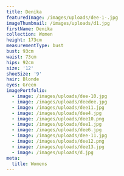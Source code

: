 ```yaml
---
title: Denika
featuredImage: /images/uploads/dee-1-.jpg
imageThumbnail: /images/uploads/d1.jpg
firstName: Denika
collection: Women
height: 173cm
measurementType: bust
bust: 93cm
waist: 73cm
hips: 92cm
size: '12'
shoeSize: '9'
hair: Blonde
eyes: Green
imagePortfolio:
  - image: /images/uploads/dee-10.jpg
  - image: /images/uploads/deedee.jpg
  - image: /images/uploads/dee11.jpg
  - image: /images/uploads/dee4.jpg
  - image: /images/uploads/dee10.png
  - image: /images/uploads/dee1.jpg
  - image: /images/uploads/dee6.jpg
  - image: /images/uploads/dee-11.jpg
  - image: /images/uploads/dee12.png
  - image: /images/uploads/dee13.jpg
  - image: /images/uploads/d.jpg
meta:
  title: Womens
---
```


